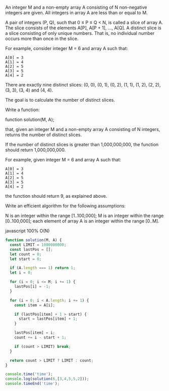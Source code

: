 An integer M and a non-empty array A consisting of N non-negative integers are given. All integers in array A are less than or equal to M.

A pair of integers (P, Q), such that 0 ≤ P ≤ Q < N, is called a slice of array A. The slice consists of the elements A[P], A[P + 1], ..., A[Q]. A distinct slice is a slice consisting of only unique numbers. That is, no individual number occurs more than once in the slice.

For example, consider integer M = 6 and array A such that:

    A[0] = 3
    A[1] = 4
    A[2] = 5
    A[3] = 5
    A[4] = 2
There are exactly nine distinct slices: (0, 0), (0, 1), (0, 2), (1, 1), (1, 2), (2, 2), (3, 3), (3, 4) and (4, 4).

The goal is to calculate the number of distinct slices.

Write a function:

function solution(M, A);

that, given an integer M and a non-empty array A consisting of N integers, returns the number of distinct slices.

If the number of distinct slices is greater than 1,000,000,000, the function should return 1,000,000,000.

For example, given integer M = 6 and array A such that:

    A[0] = 3
    A[1] = 4
    A[2] = 5
    A[3] = 5
    A[4] = 2
the function should return 9, as explained above.

Write an efficient algorithm for the following assumptions:

N is an integer within the range [1..100,000];
M is an integer within the range [0..100,000];
each element of array A is an integer within the range [0..M].



javascript 100%  O(N) 
```javascript
function solution(M, A) {
  const LIMIT = 1000000000;
  const lastPos = [];
  let count = 0;
  let start = 0;

  if (A.length === 1) return 1;
  let i = 0;

  for (i = 0; i <= M; i += 1) {
    lastPos[i] = -1;
  }

  for (i = 0; i < A.length; i += 1) {
    const item = A[i];

    if (lastPos[item] + 1 > start) {
      start = lastPos[item] + 1;
    }

    lastPos[item] = i;
    count += i - start + 1;

    if (count > LIMIT) break;
  }

  return count > LIMIT ? LIMIT : count;
}

console.time('time');
console.log(solution(6,[3,4,5,5,2]));
console.timeEnd('time');

```